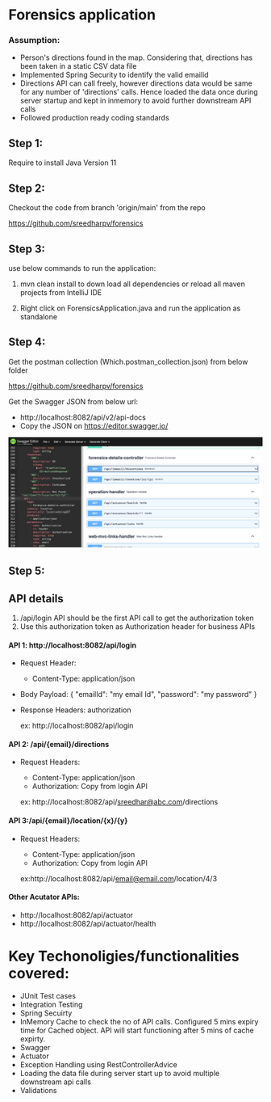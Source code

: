 # Forensics application

### Assumption: 
* Person's directions found in the map. Considering that, directions has been taken in a static CSV data file
* Implemented Spring Security to identify the valid emailid
* Directions API can call freely, however directions data would be same for any number of 'directions' calls. Hence loaded the data once during server startup and kept in inmemory to avoid further downstream API calls
* Followed production ready coding standards 

## Step 1:
Require to install Java Version 11

## Step 2:
Checkout the code from branch 'origin/main' from the repo

https://github.com/sreedharpv/forensics

## Step 3: 
use below commands to run the application:

1) mvn clean install to down load all dependencies or reload all maven projects from IntelliJ IDE 

2) Right click on ForensicsApplication.java and run the application as standalone 

## Step 4:
Get the postman collection (Which.postman_collection.json) from below folder

https://github.com/sreedharpv/forensics

 Get the Swagger JSON from below url:
* http://localhost:8082/api/v2/api-docs
* Copy the JSON on https://editor.swagger.io/

![GitHub Logo](https://github.com/sreedharpv/forensics/blob/main/Swagger.png)


## Step 5: 
## API details
1) /api/login API should be the first API call to get the authorization token
2) Use this authorization token as Authorization header for business APIs

#### API 1: http://localhost:8082/api/login
  * Request Header: 
      * Content-Type: application/json
  * Body Payload: 
    {
      "emailId": "my email Id",
      "password": "my password"
    }
  * Response Headers:
  authorization
  
    ex: http://localhost:8082/api/login
  
#### API 2: /api/{email}/directions 
  * Request Headers:
      * Content-Type: application/json
      * Authorization: Copy from login API
    
    ex: http://localhost:8082/api/sreedhar@abc.com/directions
    
#### API 3:/api/{email}/location/{x}/{y}
  * Request Headers:
    * Content-Type: application/json
    * Authorization: Copy from login API
    
    ex:http://localhost:8082/api/email@email.com/location/4/3
    
#### Other Acutator APIs:
* http://localhost:8082/api/actuator
* http://localhost:8082/api/actuator/health

# Key Techonoligies/functionalities covered:
* JUnit Test cases
* Integration Testing
* Spring Secuirty 
* InMemory Cache to check the no of API calls. Configured 5 mins expiry time for Cached object. API will start functioning after 5 mins of cache expirty.
* Swagger
* Actuator
* Exception Handling using RestControllerAdvice
* Loading the data file during server start up to avoid multiple downstream api calls
* Validations
